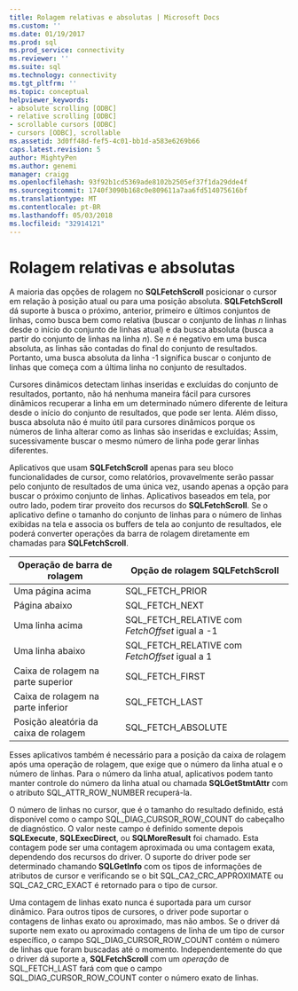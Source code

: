 ```yaml
---
title: Rolagem relativas e absolutas | Microsoft Docs
ms.custom: ''
ms.date: 01/19/2017
ms.prod: sql
ms.prod_service: connectivity
ms.reviewer: ''
ms.suite: sql
ms.technology: connectivity
ms.tgt_pltfrm: ''
ms.topic: conceptual
helpviewer_keywords:
- absolute scrolling [ODBC]
- relative scrolling [ODBC]
- scrollable cursors [ODBC]
- cursors [ODBC], scrollable
ms.assetid: 3d0ff48d-fef5-4c01-bb1d-a583e6269b66
caps.latest.revision: 5
author: MightyPen
ms.author: genemi
manager: craigg
ms.openlocfilehash: 93f92b1cd5369ade8102b2505ef37f1da29dde4f
ms.sourcegitcommit: 1740f3090b168c0e809611a7aa6fd514075616bf
ms.translationtype: MT
ms.contentlocale: pt-BR
ms.lasthandoff: 05/03/2018
ms.locfileid: "32914121"
---
```

# <a name="relative-and-absolute-scrolling"></a>Rolagem relativas e absolutas
A maioria das opções de rolagem no **SQLFetchScroll** posicionar o cursor em relação à posição atual ou para uma posição absoluta. **SQLFetchScroll** dá suporte à busca o próximo, anterior, primeiro e últimos conjuntos de linhas, como busca bem como relativa (buscar o conjunto de linhas *n* linhas desde o início do conjunto de linhas atual) e da busca absoluta (busca a partir do conjunto de linhas na linha *n*). Se *n* é negativo em uma busca absoluta, as linhas são contadas do final do conjunto de resultados. Portanto, uma busca absoluta da linha -1 significa buscar o conjunto de linhas que começa com a última linha no conjunto de resultados.  
  
 Cursores dinâmicos detectam linhas inseridas e excluídas do conjunto de resultados, portanto, não há nenhuma maneira fácil para cursores dinâmicos recuperar a linha em um determinado número diferente de leitura desde o início do conjunto de resultados, que pode ser lenta. Além disso, busca absoluta não é muito útil para cursores dinâmicos porque os números de linha alterar como as linhas são inseridas e excluídas; Assim, sucessivamente buscar o mesmo número de linha pode gerar linhas diferentes.  
  
 Aplicativos que usam **SQLFetchScroll** apenas para seu bloco funcionalidades de cursor, como relatórios, provavelmente serão passar pelo conjunto de resultados de uma única vez, usando apenas a opção para buscar o próximo conjunto de linhas. Aplicativos baseados em tela, por outro lado, podem tirar proveito dos recursos do **SQLFetchScroll**. Se o aplicativo define o tamanho do conjunto de linhas para o número de linhas exibidas na tela e associa os buffers de tela ao conjunto de resultados, ele poderá converter operações da barra de rolagem diretamente em chamadas para **SQLFetchScroll**.  
  
|Operação de barra de rolagem|Opção de rolagem SQLFetchScroll|  
|--------------------------|-------------------------------------|  
|Uma página acima|SQL_FETCH_PRIOR|  
|Página abaixo|SQL_FETCH_NEXT|  
|Uma linha acima|SQL_FETCH_RELATIVE com *FetchOffset* igual a -1|  
|Uma linha abaixo|SQL_FETCH_RELATIVE com *FetchOffset* igual a 1|  
|Caixa de rolagem na parte superior|SQL_FETCH_FIRST|  
|Caixa de rolagem na parte inferior|SQL_FETCH_LAST|  
|Posição aleatória da caixa de rolagem|SQL_FETCH_ABSOLUTE|  
  
 Esses aplicativos também é necessário para a posição da caixa de rolagem após uma operação de rolagem, que exige que o número da linha atual e o número de linhas. Para o número da linha atual, aplicativos podem tanto manter controle do número da linha atual ou chamada **SQLGetStmtAttr** com o atributo SQL_ATTR_ROW_NUMBER recuperá-la.  
  
 O número de linhas no cursor, que é o tamanho do resultado definido, está disponível como o campo SQL_DIAG_CURSOR_ROW_COUNT do cabeçalho de diagnóstico. O valor neste campo é definido somente depois **SQLExecute**, **SQLExecDirect**, ou **SQLMoreResult** foi chamado. Esta contagem pode ser uma contagem aproximada ou uma contagem exata, dependendo dos recursos do driver. O suporte do driver pode ser determinado chamando **SQLGetInfo** com os tipos de informações de atributos de cursor e verificando se o bit SQL_CA2_CRC_APPROXIMATE ou SQL_CA2_CRC_EXACT é retornado para o tipo de cursor.  
  
 Uma contagem de linhas exato nunca é suportada para um cursor dinâmico. Para outros tipos de cursores, o driver pode suportar o contagens de linhas exato ou aproximado, mas não ambos. Se o driver dá suporte nem exato ou aproximado contagens de linha de um tipo de cursor específico, o campo SQL_DIAG_CURSOR_ROW_COUNT contém o número de linhas que foram buscadas até o momento. Independentemente do que o driver dá suporte a, **SQLFetchScroll** com um *operação* de SQL_FETCH_LAST fará com que o campo SQL_DIAG_CURSOR_ROW_COUNT conter o número exato de linhas.
